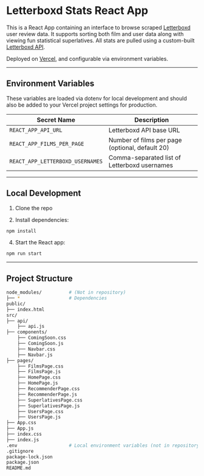 # Letterboxd Stats React App

This is a React App containing an interface to browse scraped [Letterboxd](https://letterboxd.com) user review data. It supports sorting both film and user data along with viewing fun statistical superlatives. All stats are pulled using a custom-built [Letterboxd API](https://github.com/samuelmgaines/letterboxd-api).

Deployed on [Vercel](https://vercel.com), and configurable via environment variables.

---

## Environment Variables

These variables are loaded via dotenv for local development and should also be added to your Vercel project settings for production.

| Secret Name                      | Description                                     |
| -------------------------------- | ----------------------------------------------- |
| `REACT_APP_API_URL`              | Letterboxd API base URL                         |
| `REACT_APP_FILMS_PER_PAGE`       | Number of films per page (optional, default 20) |
| `REACT_APP_LETTERBOXD_USERNAMES` | Comma-separated list of Letterboxd usernames    |

---

## Local Development

1. Clone the repo

2. Install dependencies:

```bash
npm install
```

4. Start the React app:

```bash
npm run start
```

---

## Project Structure

```bash
node_modules/          # (Not in repository)
├── *                  # Dependencies
public/
├── index.html
src/
├── api/
    ├── api.js
├── components/
    ├── ComingSoon.css
    ├── ComingSoon.js
    ├── Navbar.css
    ├── Navbar.js
├── pages/
    ├── FilmsPage.css
    ├── FilmsPage.js
    ├── HomePage.css
    ├── HomePage.js
    ├── RecommenderPage.css
    ├── RecommenderPage.js
    ├── SuperlativesPage.css
    ├── SuperlativesPage.js
    ├── UsersPage.css
    ├── UsersPage.js
├── App.css
├── App.js
├── index.css
├── index.js
.env                   # Local environment variables (not in repository)
.gitignore
package-lock.json
package.json
README.md
```
